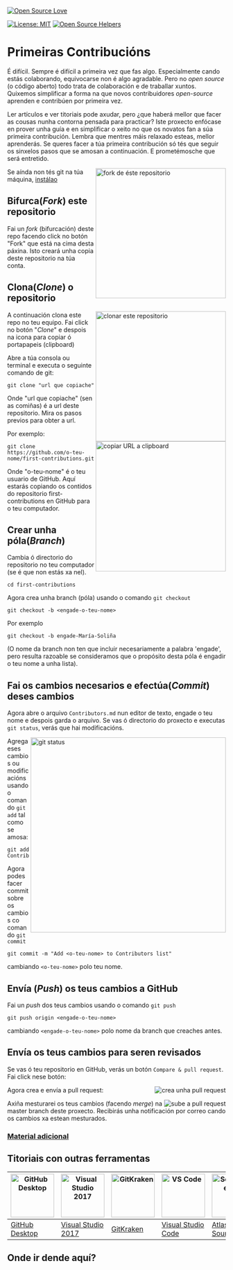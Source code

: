 [![Open Source Love](https://badges.frapsoft.com/os/v1/open-source.svg?v=103)](https://github.com/ellerbrock/open-source-badges/)

[![License: MIT](https://img.shields.io/badge/License-MIT-green.svg)](https://opensource.org/licenses/MIT)
[![Open Source Helpers](https://www.codetriage.com/roshanjossey/first-contributions/badges/users.svg)](https://www.codetriage.com/roshanjossey/first-contributions)

# Primeiras Contribucións

É difícil. Sempre é difícil a primeira vez que fas algo. Especialmente cando estás colaborando, equivocarse non é algo agradable. Pero no *open source* (o código aberto) todo trata de colaboración e de traballar xuntos. Quixemos simplificar a forma na que novos contribuidores *open-source* aprenden e contribúen por primeira vez.

Ler artículos e ver titoriais pode axudar, pero ¿que haberá mellor que facer as cousas nunha contorna pensada para practicar? Iste proxecto enfócase en prover unha guía e en simplificar o xeito no que os novatos fan a súa primeira contribución. Lembra que mentres máis relaxado esteas, mellor aprenderás. Se queres facer a túa primeira contribución só tés que seguir os sinxelos pasos que se amosan a continuación. E prometémosche que será entretido.

<img align="right" width="300" src="https://firstcontributions.github.io/assets/Readme/fork.png" alt="fork de éste repositorio" />

Se aínda non tés git na túa máquina, [ instálao ]( https://help.github.com/articles/set-up-git/ )

## Bifurca(*Fork*) este repositorio

Fai un *fork* (bifurcación) deste repo facendo click no botón "Fork" que está na cima desta páxina.
Isto creará unha copia deste repositorio na túa conta.

## Clona(*Clone*) o repositorio

<img align="right" width="300" src="https://firstcontributions.github.io/assets/Readme/clone.png" alt="clonar este repositorio" />

A continuación clona este repo no teu equipo. Fai click no botón "*Clone*" e despois na icona para copiar ó portapapeis (clipboard)

Abre a túa consola ou terminal e executa o seguinte comando de git:

```
git clone "url que copiache"
```
Onde "url que copiache" (sen as comiñas) é a url  deste repositorio. Mira os pasos previos para obter a url.

<img align="right" width="300" src="https://firstcontributions.github.io/assets/Readme/copy-to-clipboard.png" alt="copiar URL a clipboard" />

Por exemplo:
```
git clone https://github.com/o-teu-nome/first-contributions.git
```
Onde "o-teu-nome" é o teu usuario de GitHub. Aquí estarás copiando os contidos do repositorio first-contributions en GitHub para o teu computador.

## Crear unha póla(*Branch*)

Cambia ó directorio do repositorio no teu computador (se é que non estás xa nel).

```
cd first-contributions
```

Agora crea unha branch (póla) usando o comando `git checkout`

```
git checkout -b <engade-o-teu-nome>
```

Por exemplo
```
git checkout -b engade-María-Soliña
```

(O nome da branch non ten que incluir necesariamente a palabra 'engade', pero resulta razoable se consideramos que o propósito desta póla é engadir o teu nome a unha lista).

## Fai os cambios necesarios e efectúa(*Commit*) deses cambios

Agora abre o arquivo `Contributors.md` nun editor de texto, engade o teu nome e despois garda o arquivo. Se vas ó directorio do proxecto e executas `git status`, verás que hai modificacións.

<img align="right" width="450" src="https://firstcontributions.github.io/assets/Readme/git-status.png" alt="git status" />

 Agrega eses cambios ou modificacións usando o comando `git add`  tal como se amosa:

```
git add Contributors.md
```

Agora podes facer commit sobre os cambios co comando `git commit`
```
git commit -m "Add <o-teu-nome> to Contributors list"
```
cambiando `<o-teu-nome>` polo teu nome.

## Envía (*Push*) os teus cambios a GitHub

Fai un  *push* dos teus cambios usando o comando `git push`
```
git push origin <engade-o-teu-nome>
```
cambiando `<engade-o-teu-nome>` polo nome da branch que creaches antes.

## Envía os teus cambios para seren revisados

Se vas ó teu repositorio en GitHub, verás un botón `Compare & pull request`. Fai click nese botón:

<img style="float: right;" src="https://firstcontributions.github.io/assets/Readme/compare-and-pull.png" alt="crea unha pull request" />

Agora crea e envía a pull request:

<img style="float: right;" src="https://firstcontributions.github.io/assets/Readme/submit-pull-request.png" alt="sube a pull request" />

Axiña mesturarei os teus cambios (facendo *merge*) na master branch deste proxecto. Recibirás unha notificación por correo cando os cambios xa estean mesturados.

### [ Material adicional ](../additional-material/git_workflow_scenarios/additional-material.md)

## Titoriais con outras ferramentas


| <a href="../gui-tool-tutorials/github-desktop-tutorial.md"><img alt="GitHub Desktop" src="https://desktop.github.com/images/desktop-icon.svg" width="100"></a> | <a href="../gui-tool-tutorials/github-windows-vs2017-tutorial.md"><img alt="Visual Studio 2017" src="https://upload.wikimedia.org/wikipedia/commons/c/cd/Visual_Studio_2017_Logo.svg" width="100"></a> | <a href="../gui-tool-tutorials/gitkraken-tutorial.md"><img alt="GitKraken" src="https://firstcontributions.github.io/assets/gui-tool-tutorials/gitkraken-tutorial/gk-icon.png" width="100"></a> | <a href="../gui-tool-tutorials/github-windows-vs-code-tutorial.md"><img alt="VS Code" src="https://upload.wikimedia.org/wikipedia/commons/1/1c/Visual_Studio_Code_1.35_icon.png" width=100></a> | <a href="../gui-tool-tutorials/sourcetree-macos-tutorial.md"><img alt="Sourcetree App" src="https://wac-cdn.atlassian.com/dam/jcr:81b15cde-be2e-4f4a-8af7-9436f4a1b431/Sourcetree-icon-blue.svg" width=100></a> | <a href="../gui-tool-tutorials/github-windows-intellij-tutorial.md"><img alt="IntelliJ IDEA" src="https://upload.wikimedia.org/wikipedia/commons/thumb/9/9c/IntelliJ_IDEA_Icon.svg/512px-IntelliJ_IDEA_Icon.svg.png" width=100></a> |
| --- | --- | --- | --- | --- | --- |
| [GitHub Desktop](../gui-tool-tutorials/github-desktop-tutorial.md) | [Visual Studio 2017](../gui-tool-tutorials/github-windows-vs2017-tutorial.md) | [GitKraken](../gui-tool-tutorials/gitkraken-tutorial.md) | [Visual Studio Code](../gui-tool-tutorials/github-windows-vs-code-tutorial.md) | [Atlassian Sourcetree](../gui-tool-tutorials/sourcetree-macos-tutorial.md) | [IntelliJ IDEA](../gui-tool-tutorials/github-windows-intellij-tutorial.md) |

## Onde ir dende aquí?

